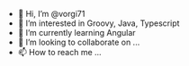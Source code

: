 - 👋 Hi, I’m @vorgi71
- 👀 I’m interested in Groovy, Java, Typescript
- 🌱 I’m currently learning Angular
- 💞️ I’m looking to collaborate on ...
- 📫 How to reach me ...

<!---
vorgi71/vorgi71 is a ✨ special ✨ repository because its `README.md` (this file) appears on your GitHub profile.
You can click the Preview link to take a look at your changes.
--->
